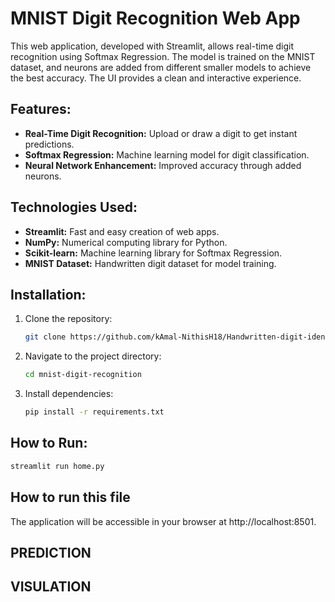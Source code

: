 # MNIST Digit Recognition Web App

This web application, developed with Streamlit, allows real-time digit recognition using Softmax Regression. The model is trained on the MNIST dataset, and neurons are added from different smaller models to achieve the best accuracy. The UI provides a clean and interactive experience.

## Features:

- **Real-Time Digit Recognition:** Upload or draw a digit to get instant predictions.
- **Softmax Regression:** Machine learning model for digit classification.
- **Neural Network Enhancement:** Improved accuracy through added neurons.

## Technologies Used:

- **Streamlit:** Fast and easy creation of web apps.
- **NumPy:** Numerical computing library for Python.
- **Scikit-learn:** Machine learning library for Softmax Regression.
- **MNIST Dataset:** Handwritten digit dataset for model training.

## Installation:

1. Clone the repository:

    ```bash
    git clone https://github.com/kAmal-NithisH18/Handwritten-digit-identification-using-sofHandwritten-digit-identification-using-softmax-MNIST/
    ```

2. Navigate to the project directory:

    ```bash
    cd mnist-digit-recognition
    ```

3. Install dependencies:

    ```bash
    pip install -r requirements.txt
    ```

## How to Run:

```bash
streamlit run home.py
```

## How to run this file
The application will be accessible in your browser at http://localhost:8501.

## PREDICTION

## VISULATION



